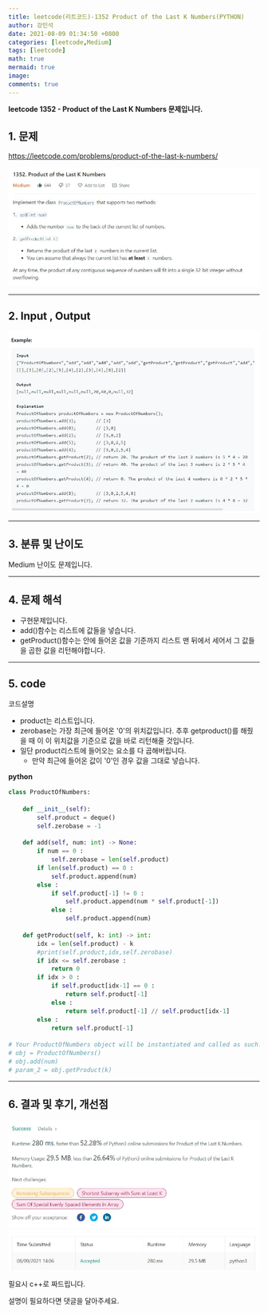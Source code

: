 ```yaml
---
title: leetcode(리트코드)-1352 Product of the Last K Numbers(PYTHON)
author: 강민석
date: 2021-08-09 01:34:50 +0800
categories: [leetcode,Medium]
tags: [leetcode]
math: true
mermaid: true
image: 
comments: true
---
```


**leetcode 1352 - Product of the Last K Numbers  문제입니다.**

## 1. 문제
<https://leetcode.com/problems/product-of-the-last-k-numbers/> 

![](/assets/img/sample/leetcode/1352/Problem.JPG)

-----  

## 2. Input , Output

![](/assets/img/sample/leetcode/1352/input.JPG)  


-----  

## 3. 분류 및 난이도

Medium 난이도 문제입니다.  


-----  

## 4. 문제 해석

- 구현문제입니다.
- add()함수는 리스트에 값들을 넣습니다.
- getProduct()함수는 안에 들어온 값을 기준까지 리스트 맨 뒤에서 세어서 그 값들을 곱한 값을 리턴해야합니다.



-----  

## 5. code  

코드설명

- product는 리스트입니다.
- zerobase는 가장 최근에 들어온 '0'의 위치값입니다. 추후 getproduct()를 해줬을 때 이 이 위치값을 기준으로 값을 바로 리턴해줄 것입니다.
- 일단 product리스트에 들어오는 요소를 다 곱해버립니다.
    - 만약 최근에 들어온 값이 '0'인 경우 값을 그대로 넣습니다.



**python**

```python
class ProductOfNumbers:

    def __init__(self):
        self.product = deque()
        self.zerobase = -1

    def add(self, num: int) -> None:
        if num == 0 :
            self.zerobase = len(self.product) 
        if len(self.product) == 0 :
            self.product.append(num)
        else : 
            if self.product[-1] != 0 : 
                self.product.append(num * self.product[-1])
            else : 
                self.product.append(num)

    def getProduct(self, k: int) -> int:
        idx = len(self.product) - k
        #print(self.product,idx,self.zerobase)
        if idx <= self.zerobase : 
            return 0
        if idx > 0 :
            if self.product[idx-1] == 0 :
                return self.product[-1]
            else : 
                return self.product[-1] // self.product[idx-1]
        else : 
            return self.product[-1]

# Your ProductOfNumbers object will be instantiated and called as such:
# obj = ProductOfNumbers()
# obj.add(num)
# param_2 = obj.getProduct(k)          
```


-----

## 6. 결과 및 후기, 개선점



![](/assets/img/sample/leetcode/1352/result.JPG)  


필요시 c++로 짜드립니다.

설명이 필요하다면 댓글을 달아주세요.


